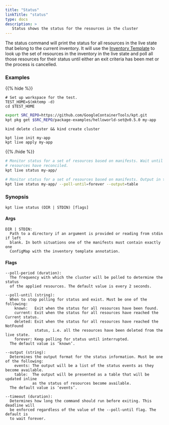 ```yaml
---
title: "Status"
linkTitle: "status"
type: docs
description: >
   Status shows the status for the resources in the cluster
---
```

<!--mdtogo:Short
    Status shows the status for the resources in the cluster
-->

The status command will print the status for all resources in the live state
that belong to the current inventory. It will use the [Inventory Template] to
look up the set of resources in the inventory in the live state and poll all
those resources for their status until either an exit criteria has been met
or the process is cancelled.

### Examples

{{% hide %}}

<!-- @makeWorkplace @verifyExamples-->
```
# Set up workspace for the test.
TEST_HOME=$(mktemp -d)
cd $TEST_HOME
```

<!-- @fetchPackage @verifyExamples-->
```sh
export SRC_REPO=https://github.com/GoogleContainerTools/kpt.git
kpt pkg get $SRC_REPO/package-examples/helloworld-set@v0.5.0 my-app
```

<!-- @createKindCluster @verifyExamples-->
```
kind delete cluster && kind create cluster
```

<!-- @initCluster @verifyExamples-->
```
kpt live init my-app
kpt live apply my-app
```

{{% /hide %}}

<!--mdtogo:Examples-->
<!-- @liveStatus @verifyExamples-->
```sh
# Monitor status for a set of resources based on manifests. Wait until all
# resources have reconciled.
kpt live status my-app/
```

```sh
# Monitor status for a set of resources based on manifests. Output in table format:
kpt live status my-app/ --poll-until=forever --output=table
```

### Synopsis
<!--mdtogo:Long-->
```
kpt live status (DIR | STDIN) [flags]
```

#### Args

```
DIR | STDIN:
  Path to a directory if an argument is provided or reading from stdin if left
  blank. In both situations one of the manifests must contain exactly one
  ConfigMap with the inventory template annotation.
```

#### Flags

```
--poll-period (duration):
  The frequency with which the cluster will be polled to determine the status
  of the applied resources. The default value is every 2 seconds.

--poll-until (string):
  When to stop polling for status and exist. Must be one of the following:
    known:   Exit when the status for all resources have been found.
    current: Exit when the status for all resources have reached the Current status.
    deleted: Exit when the status for all resources have reached the NotFound
             status, i.e. all the resources have been deleted from the live state.
    forever: Keep polling for status until interrupted.
  The default value is ‘known’.

--output (string):
  Determines the output format for the status information. Must be one of the following:
    events: The output will be a list of the status events as they become available.
    table:  The output will be presented as a table that will be updated inline
            as the status of resources become available.
  The default value is ‘events’.

--timeout (duration):
  Determines how long the command should run before exiting. This deadline will
  be enforced regardless of the value of the --poll-until flag. The default is
  to wait forever.
```
<!--mdtogo-->

[Inventory Template]: /reference/live/apply/#prune
